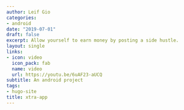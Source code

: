 ```yaml
---
author: Leif Gio
categories:
- android
date: "2019-07-01"
draft: false
excerpt: Allow yourself to earn money by posting a side hustle. 
layout: single
links:
- icon: video
  icon_pack: fab
  name: video
  url: https://youtu.be/6uAF23-aUCQ
subtitle: An android project
tags:
- hugo-site
title: xtra-app
---
```





